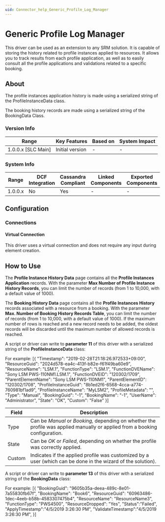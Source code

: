 ```yaml
---
uid: Connector_help_Generic_Profile_Log_Manager
---
```


# Generic Profile Log Manager

This driver can be used as an extension to any SRM solution. It is capable of storing the history related to profile instances applied to resources. It allows you to track results from each profile application, as well as to easily consult all the profile applications and validations related to a specific booking.

## About

The profile instances application history is made using a serialized string of the ProfileInstanceData class.

The booking history records are made using a serialized string of the BookingData Class.

### Version Info

| **Range**            | **Key Features** | **Based on** | **System Impact** |
|----------------------|------------------|--------------|-------------------|
| 1.0.0.x \[SLC Main\] | Initial version  | \-           | \-                |

### System Info

| **Range** | **DCF Integration** | **Cassandra Compliant** | **Linked Components** | **Exported Components** |
|-----------|---------------------|-------------------------|-----------------------|-------------------------|
| 1.0.0.x   | No                  | Yes                     | \-                    | \-                      |

## Configuration

### Connections

#### Virtual Connection

This driver uses a virtual connection and does not require any input during element creation.

## How to Use

The **Profile Instance History Data** page contains all the **Profile Instances Application** records. With the parameter **Max Number of Profile Instance History Records**, you can limit the number of records (from 1 to 10,000, with a default value of 1000).

The **Booking History Data** page contains all the **Profile Instances History** records associated with a resource from a booking. With the parameter **Max. Number of Booking History Records Table**, you can limit the number of records (from 1 to 10,000, with a default value of 1000). If the maximum number of rows is reached and a new record needs to be added, the oldest records will be discarded until the maximum number of allowed records is reached.

A script or driver can write to **parameter 11** of this driver with a serialized string of the **ProfileInstanceData** class:

For example: \[{ "Timestamp": "2019-02-28T21:18:26.972533+09:00", "ResourceGuid": "2024d578-ea4c-413f-b82e-f61f49ba60e9", "ResourceName": "LSM.1", "FunctionType": "LSM.1", "FunctionDVEName": "Sony LSM PWS-110NM1.LSM.1", "FunctionDVEID": "120302/1709", "ParentElementName": "Sony LSM PWS-110NM1", "ParentElementID": "120302/1708", "ProfileInstanceGuid": "8b1ed2f6-6568-4cca-a774-760981bf1ad9", "ProfileInstanceName": "MyLSM2", "ProfileMetadata": "", "Type": "Manual", "BookingGuid": "-1", "BookingName": "-1", "UserName": "Administrator", "State": "OK", "Custom": "False" }\]

| **Field** | **Description**                                                                                                              |
|-----------|------------------------------------------------------------------------------------------------------------------------------|
| Type      | Can be *Manual* or *Booking,* depending on whether the profile was applied manually or applied from a booking configuration. |
| State     | Can be *OK* or *Failed*, depending on whether the profile was correctly applied.                                             |
| Custom    | Indicates if the applied profile was customized by a user (which can be done in the wizard of the solution).                 |

A script or driver can write to **parameter 13** of this driver with a serialized string of the **BookingData** class:

For example:
\[{
"BookingGuid": "9605b35a-deea-489c-8e01-7a55830fb67f",
"BookingName": "Book6",
"ResourceGuid": "60963486-1dec-4eeb-b58b-4583307475b4",
"ResourceName": "ResourceName3",
"FunctionType": "PWS4500",
"ResourceDropped": "Yes",
"Status":"Failed",
"ApplyTimestamp":"4/5/2019 3:26:30 PM",
"ValidateTimestamp":"4/5/2019 3:26:30 PM",
}\]
